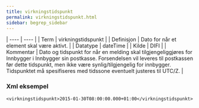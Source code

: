 ```yaml
---
title: virkningstidspunkt
permalink: virkningstidspunkt.html
sidebar: begrep_sidebar
---
```


| ---- | ---- |
| Term | virkningstidspunkt |
| Definisjon | Dato for når et element skal være aktivt. |
| Datatype | dateTime |
| Kilde | DIFI |
| Kommentar | Dato og tidspunkt for når en melding skal tilgjengeliggjøres for Innbygger i Innbygger sin postkasse. Forsendelsen vil leveres til postkassen før dette tidspunkt, men ikke være synlig/tilgjengelig for innbygger. Tidspunktet må spesifiseres med tidssone eventuelt justeres til UTC/Z. | 

### Xml eksempel

```
<virkningstidspunkt>2015-01-30T08:00:00.000+01:00</virkningstidspunkt>
```
